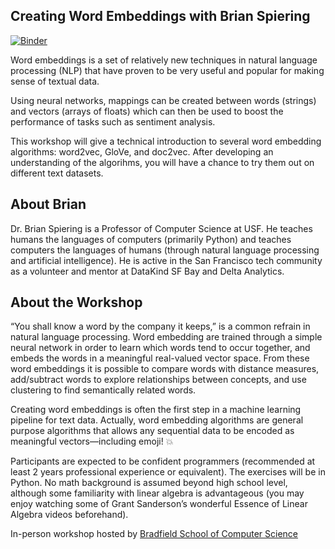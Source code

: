Creating Word Embeddings with Brian Spiering
-------

[![Binder](https://mybinder.org/badge.svg)](https://mybinder.org/v2/gh/brianspiering/word-embeddings-workshop/master)

Word embeddings is a set of relatively new techniques in natural language processing (NLP) that have proven to be very useful and popular for making sense of textual data.

Using neural networks, mappings can be created between words (strings) and vectors (arrays of floats) which can then be used to boost the performance of tasks such as sentiment analysis.

This workshop will give a technical introduction to several word embedding algorithms: word2vec, GloVe, and doc2vec. After developing an understanding of the algorihms, you will have a chance to try them out on different text datasets.

About Brian
-----
Dr. Brian Spiering is a Professor of Computer Science at USF. He teaches humans the languages of computers (primarily Python) and teaches computers the languages of humans (through natural language processing and artificial intelligence). He is active in the San Francisco tech community as a volunteer and mentor at DataKind SF Bay and Delta Analytics.

About the Workshop
------
“You shall know a word by the company it keeps,” is a common refrain in natural language processing. Word embedding are trained through a simple neural network in order to learn which words tend to occur together, and embeds the words in a meaningful real-valued vector space. From these word embeddings it is possible to compare words with distance measures, add/subtract words to explore relationships between concepts, and use clustering to find semantically related words.

Creating word embeddings is often the first step in a machine learning pipeline for text data. Actually, word embedding algorithms are general purpose algorithms that allows any sequential data to be encoded as meaningful vectors—including emoji! 💥

Participants are expected to be confident programmers (recommended at least 2 years professional experience or equivalent). The exercises will be in Python. No math background is assumed beyond high school level, although some familiarity with linear algebra is advantageous (you may enjoy watching some of Grant Sanderson’s wonderful Essence of Linear Algebra videos beforehand).

In-person workshop hosted by [Bradfield School of Computer Science](https://bradfieldcs.com/)
